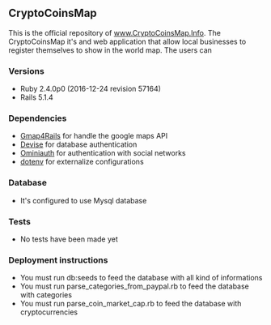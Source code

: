 ## CryptoCoinsMap

This is the official repository of www.CryptoCoinsMap.Info.
The CryptoCoinsMap it's and web application that allow local businesses to register themselves to show in the world map.
The users can


### Versions
* Ruby 2.4.0p0 (2016-12-24 revision 57164)
* Rails 5.1.4

### Dependencies
* [Gmap4Rails](https://github.com/apneadiving/Google-Maps-for-Rails) for handle the google maps API
* [Devise](https://github.com/plataformatec/devise ) for database authentication
* [Ominiauth](https://github.com/omniauth/omniauth) for authentication with social networks
* [dotenv](https://github.com/bkeepers/dotenv) for externalize configurations


### Database
* It's configured to use Mysql database


### Tests
* No tests have been made yet

### Deployment instructions
* You must run db:seeds to feed the database with all kind of informations
* You must run parse_categories_from_paypal.rb to feed the database with categories
* You must run parse_coin_market_cap.rb to feed the database with cryptocurrencies
